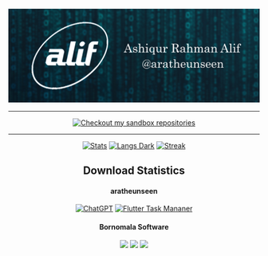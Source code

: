 ![Header](https://github.com/aratheunseen/aratheunseen/blob/master/src/header.jpg "Header")

<hr>
<div align="center">

  [![Checkout my sandbox repositories](https://img.shields.io/badge/Checkout%20my%20sandbox%20repositories-white.svg?style=for-the-badge)](https://github.com/orgs/aragle/repositories)
  
</div>
<hr>
<div align="center">
  
[![Stats](https://github-readme-stats.vercel.app/api?username=aratheunseen&theme=nord&show_icons=true&hide_border=true&count_private=true)](#)
[![Langs Dark](https://github-readme-stats.vercel.app/api/top-langs/?username=aratheunseen&theme=nord&hide_progress=true&langs_count=10&size_weight=0.5&count_weight=0.5&hide_border=true&hide=CMake)](#)
[![Streak](https://github-readme-streak-stats.herokuapp.com/?user=aratheunseen&theme=nord&hide_border=true)](#)

## Download Statistics

#### aratheunseen
[![ChatGPT](https://img.shields.io/github/downloads/aratheunseen/chatgpt-app/total?label=ChatGPT%20App&style=for-the-badge&labelColor=456&logo=android&color=white)](https://github.com/aratheunseen/ChatGPT-app)
[![Flutter Task Mananer](https://img.shields.io/github/downloads/aratheunseen/flutter-task-manager/total?label=Flutter%20Task%20Manager&style=for-the-badge&labelColor=456&logo=android&color=white)](https://github.com/aratheunseen/flutter-task-manager)

#### Bornomala Software
<a href="https://github.com/BornomalaSoftware/nid-portal-source-code"><img src="https://img.shields.io/github/downloads/BornomalaSoftware/NID_Portal_Bangladesh/total?style=for-the-badge&label=NID Portal Bangladesh&labelColor=456&logo=android&color=white" style="height:25px;"/></a>
<a href="https://github.com/BornomalaSoftware/birth-certificate-verification-source-code"><img src="https://img.shields.io/github/downloads/BornomalaSoftware/Birth_Certificate_Verification/total?style=for-the-badge&label=Birth Certificate Verification&labelColor=456&logo=android&color=white" style="height:25px;"/></a>
<a href="https://github.com/BornomalaSoftware/eboard-results-source-code"><img src="https://img.shields.io/github/downloads/BornomalaSoftware/eBoardResults_Bangladesh/total?style=for-the-badge&label=eBoardResults Bangladesh&labelColor=456&logo=android&color=white" style="height:25px;"/></a>

</div>

<!--div align="center">

<a href="#">![Stats Dark](https://github-readme-stats.vercel.app/api?username=aratheunseen&show_icons=true&hide=&show=&theme=transparent)</a>
<a href="#">![Langs Dark](https://github-readme-stats.vercel.app/api/top-langs/?username=aratheunseen&theme=transparent&hide_progress=false&layout=compact&langs_count=8&size_weight=0.5&count_weight=0.5&hide=cmake,css,html,hack)</a>

</div>

<!-- ✨ You can see my experimental projects, archive and also trash projects on [Sandbox](https://github.com/aragle) -->
